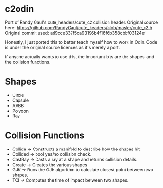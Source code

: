 # c2odin
Port of Randy Gaul's cute_headers/cute_c2 collision header. 
Original source here: https://github.com/RandyGaul/cute_headers/blob/master/cute_c2.h
Original commit used: ad9cce337f5ca93196b4f16f6b358cbbf03124ef

Honestly, I just ported this to better teach myself how to work in Odin. 
Code is under the original source licences as it's merely a port.

If anyone actually wants to use this, the important bits 
are the shapes, and the collision functions. 

# Shapes
* Circle
* Capsule
* AABB
* Polygon
* Ray

# Collision Functions
* Collide       -> Constructs a manifold to describe how the shapes hit
* Collided      -> bool yes/no collision check. 
* CastRay       -> Casts a ray at a shape and returns collision details. 
* Create<SHAPE> -> Creates the various shapes
* GJK           -> Runs the GJK algorithm to calculate closest point between two shapes.
* TOI           -> Computes the time of impact between two shapes. 